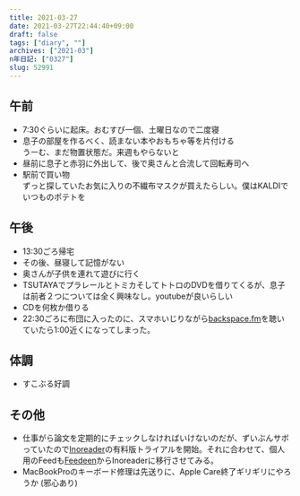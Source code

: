 ```yaml
---
title: 2021-03-27
date: 2021-03-27T22:44:40+09:00
draft: false
tags: ["diary", ""]
archives: ["2021-03"]
n年日記: ["0327"]
slug: 52991
---
```

## 午前
- 7:30ぐらいに起床。おむすび一個、土曜日なので二度寝
- 息子の部屋を作るべく、読まない本やおもちゃ等を片付ける  
うーむ、まだ物置状態だ。来週もやらないと
- 昼前に息子と赤羽に外出して、後で奥さんと合流して回転寿司へ
- 駅前で買い物  
ずっと探していたお気に入りの不繊布マスクが買えたらしい。僕はKALDIでいつものポテトを
## 午後
- 13:30ごろ帰宅
- その後、昼寝して記憶がない
- 奥さんが子供を連れて遊びに行く
- TSUTAYAでプラレールとトミカそしてトトロのDVDを借りてくるが、息子は前者２つについては全く興味なし。youtubeが良いらしい
- CDを何枚か借りる
- 22:30ごろに布団に入ったのに、スマホいじりながら[backspace.fm](https://backspace.fm/)を聴いていたら1:00近くになってしまった。
## 体調
- すこぶる好調
## その他
- 仕事がら論文を定期的にチェックしなければいけないのだが、ずいぶんサボっていたので[Inoreader](https://www.inoreader.com/)の有料版トライアルを開始。それに合わせて、個人用のFeedも[Feedeen](https://www.feedeen.com/d#f0:785862)からInoreaderに移行させてみる。
- MacBookProのキーボード修理は先送りに、Apple Care終了ギリギリにやろうか (邪心あり)